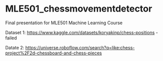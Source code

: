 # MLE501_chessmovementdetector
Final presentation for MLE501 Machine Learning Course

Dataset 1: https://www.kaggle.com/datasets/koryakinp/chess-positions - failed

Datate 2: https://universe.roboflow.com/search?q=like:chess-project%2F2d-chessboard-and-chess-pieces
